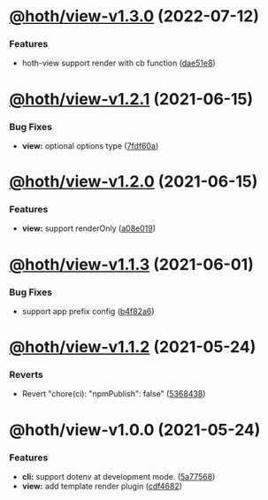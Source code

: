 # [@hoth/view-v1.3.0](https://github.com/searchfe/hoth/compare/@hoth/view-v1.2.1...@hoth/view-v1.3.0) (2022-07-12)


### Features

* hoth-view support render with cb function ([dae51e8](https://github.com/searchfe/hoth/commit/dae51e8c5e599ce94279d15a443696a5b37dbf5c))

# [@hoth/view-v1.2.1](https://github.com/searchfe/hoth/compare/@hoth/view-v1.2.0...@hoth/view-v1.2.1) (2021-06-15)


### Bug Fixes

* **view:** optional options type ([7fdf60a](https://github.com/searchfe/hoth/commit/7fdf60a77c54e9a44fc8feeb221ffc44b498d05b))

# [@hoth/view-v1.2.0](https://github.com/searchfe/hoth/compare/@hoth/view-v1.1.3...@hoth/view-v1.2.0) (2021-06-15)


### Features

* **view:** support renderOnly ([a08e019](https://github.com/searchfe/hoth/commit/a08e019c7938c6001a3b51b3d31f9286ed87736f))

# [@hoth/view-v1.1.3](https://github.com/searchfe/hoth/compare/@hoth/view-v1.1.2...@hoth/view-v1.1.3) (2021-06-01)


### Bug Fixes

* support app prefix config ([b4f82a6](https://github.com/searchfe/hoth/commit/b4f82a61ae9bed96843a8a5fa4c2aa17095eb215))

# [@hoth/view-v1.1.2](https://github.com/searchfe/hoth/compare/@hoth/view-v1.1.1...@hoth/view-v1.1.2) (2021-05-24)


### Reverts

* Revert "chore(ci): "npmPublish": false" ([5368438](https://github.com/searchfe/hoth/commit/5368438918d0db2c819c32fd0f60e1c01ae7123b))

# @hoth/view-v1.0.0 (2021-05-24)


### Features

* **cli:** support dotenv at development mode. ([5a77568](https://github.com/searchfe/hoth/commit/5a7756829e7ef59305fd4c7f0b460e0918cc70b4))
* **view:** add template render plugin ([cdf4682](https://github.com/searchfe/hoth/commit/cdf4682a2fdae187a4e52960f6c9076b0406e26e))
